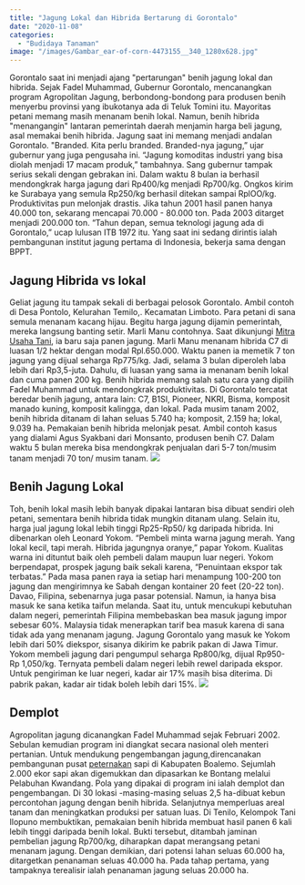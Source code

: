 ```yaml
---
title: "Jagung Lokal dan Hibrida Bertarung di Gorontalo"
date: "2020-11-08"
categories: 
  - "Budidaya Tanaman"
image: "/images/Gambar_ear-of-corn-4473155__340_1280x628.jpg"
---
```


Gorontalo saat ini menjadi ajang "pertarungan" benih jagung lokal dan hibrida. Sejak Fadel Muhammad, Gubernur Gorontalo, mencanangkan program Agropolitan Jagung, berbondong-bondong para produsen benih menyerbu provinsi yang ibukotanya ada di Teluk Tomini itu. Mayoritas petani memang masih menanam benih lokal. Namun, benih hibrida "menangangin" lantaran pemerintah daerah menjamin harga beli jagung, asal memakai benih hibrida. Jagung saat ini memang menjadi andalan Gorontalo. "Branded. Kita perlu branded. Branded-nya jagung,” ujar gubernur yang juga pengusaha ini. “Jagung komoditas industri yang bisa diolah menjadi 17 macam produk,” tambahnya. Sang gubernur tampak serius sekali dengan gebrakan ini. Dalam waktu 8 bulan ia berhasil mendongkrak harga jagung dari Rp400/kg menjadi Rp700/kg. Ongkos kirim ke Surabaya yang semula Rp250/kg berhasil ditekan sampai RplOO/kg. Produktivitas pun melonjak drastis. Jika tahun 2001 hasil panen hanya 40.000 ton, sekarang mencapai 70.000 - 80.000 ton. Pada 2003 ditarget menjadi 200.000 ton. “Tahun depan, semua teknologi jagung ada di Gorontalo,” ucap lulusan ITB 1972 itu. Yang saat ini sedang dirintis ialah pembangunan institut jagung pertama di Indonesia, bekerja sama dengan BPPT.

## Jagung Hibrida vs lokal

Geliat jagung itu tampak sekali di berbagai pelosok Gorontalo. Ambil contoh di Desa Pontolo, Kelurahan Temilo,. Kecamatan Limboto. Para petani di sana semula menanam kacang hijau. Begitu harga jagung dijamin pemerintah, mereka langsung banting setir. Marli Manu contohnya. Saat dikunjungi [Mitra Usaha Tani](http://localhost/mitra), ia baru saja panen jagung. Marli Manu menanam hibrida C7 di luasan 1/2 hektar dengan modal Rpl.650.000. Waktu panen ia memetik 7 ton jagung yang dijual seharga Rp775/kg. Jadi, selama 3 bulan diperoleh laba lebih dari Rp3,5-juta. Dahulu, di luasan yang sama ia menanam benih lokal dan cuma panen 200 kg. Benih hibrida memang salah satu cara yang dipilih Fadel Muhammad untuk mendongkrak produktivitas. Di Gorontalo tercatat beredar benih jagung, antara lain: C7, B1SI, Pioneer, NKRI, Bisma, komposit manado kuning, komposit kalingga, dan lokal. Pada musim tanam 2002, benih hibrida ditanam di lahan seluas 5.740 ha; komposit, 2.159 ha; lokal, 9.039 ha. Pemakaian benih hibrida melonjak pesat. Ambil contoh kasus yang dialami Agus Syakbani dari Monsanto, produsen benih C7. Dalam waktu 5 bulan mereka bisa mendongkrak penjualan dari 5-7 ton/musim tanam menjadi 70 ton/ musim tanam. [![](/images/jagung.jpg)](http://localhost/mitra/wp-content/uploads/2020/11/jagung.jpg)

## Benih Jagung Lokal

Toh, benih lokal masih lebih banyak dipakai lantaran bisa dibuat sendiri oleh petani, sementara benih hibrida tidak mungkin ditanam ulang. Selain itu, harga jual jagung lokal lebih tinggi Rp25-Rp50/ kg daripada hibrida. Ini dibenarkan oleh Leonard Yokom. “Pembeli minta warna jagung merah. Yang lokal kecil, tapi merah. Hibrida jagungnya oranye,” papar Yokom. Kualitas warna ini dituntut baik oleh pembeli dalam maupun luar negeri. Yokom berpendapat, prospek jagung baik sekali karena, “Penuintaan ekspor tak terbatas.” Pada masa panen raya ia setiap hari menampung 100-200 ton jagung dan mengirimnya ke Sabah dengan kontainer 20 feet (20-22 ton). Davao, Filipina, sebenarnya juga pasar potensial. Namun, ia hanya bisa masuk ke sana ketika taifun melanda. Saat itu, untuk mencukupi kebutuhan dalam negeri, pemerintah Filipina membebaskan bea masuk jagung impor sebesar 60%. Malaysia tidak menerapkan tarif bea masuk karena di sana tidak ada yang menanam jagung. Jagung Gorontalo yang masuk ke Yokom lebih dari 50% diekspor, sisanya dikirim ke pabrik pakan di Jawa Timur. Yokom membeli jagung dari pengumpul seharga Rp800/kg, dijual Rp950- Rp 1,050/kg. Ternyata pembeli dalam negeri lebih rewel daripada ekspor. Untuk pengiriman ke luar negeri, kadar air 17% masih bisa diterima. Di pabrik pakan, kadar air tidak boleh lebih dari 15%. [![](/images/hibrida.jpg)](http://localhost/mitra/wp-content/uploads/2020/11/hibrida.jpg)

## Demplot

Agropolitan jagung dicanangkan Fadel Muhammad sejak Februari 2002. Sebulan kemudian program ini diangkat secara nasional oleh menteri pertanian. Untuk mendukung pengembangan jagung,direncanakan pembangunan pusat [peternakan](http://localhost/mitra/peternakan "peternakan") sapi di Kabupaten Boalemo. Sejumlah 2.000 ekor sapi akan digemukkan dan dipasarkan ke Bontang melalui Pelabuhan Kwandang. Pola yang dipakai di program ini ialah demplot dan pengembangan. Di 30 lokasi -masing-masing seluas 2,5 ha-dibuat kebun percontohan jagung dengan benih hibrida. Selanjutnya memperluas areal tanam dan meningkatkan produksi per satuan luas. Di Tenilo, Kelompok Tani Ilopuno membuktikan, pemakaian benih hibrida membuat hasil panen 6 kali lebih tinggi daripada benih lokal. Bukti tersebut, ditambah jaminan pembelian jagung Rp700/kg, diharapkan dapat merangsang petani menanam jagung. Dengan demikian, dari potensi lahan seluas 60.000 ha, ditargetkan penanaman seluas 40.000 ha. Pada tahap pertama, yang tampaknya terealisir ialah penanaman jagung seluas 20.000 ha.
